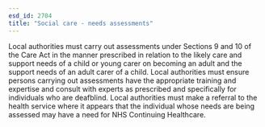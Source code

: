 ```yaml
---
esd_id: 2704
title: "Social care - needs assessments"
---
```


Local authorities must carry out assessments under Sections 9 and 10 of the Care Act in the manner prescribed in relation to the likely care and support needs of a child or young carer on becoming an adult and the support needs of an adult carer of a child.  Local authorities must ensure persons carrying out assessments have the appropriate training and expertise and consult with experts as prescribed and specifically for individuals who are deafblind.  Local authorities must make a referral to the health service where it appears that the individual whose needs are being assessed may have a need for NHS Continuing Healthcare.

